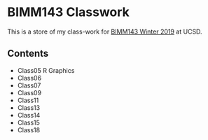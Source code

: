 # BIMM143 Classwork

This is a store of my class-work for [BIMM143 Winter 2019](https://bioboot.github.io/bimm143_W19/lectures/) at UCSD.

## Contents
- Class05 R Graphics
- Class06
- Class07
- Class09
- Class11
- Class13
- Class14
- Class15
- Class18
